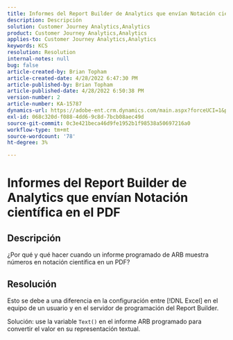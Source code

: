 ```yaml
---
title: Informes del Report Builder de Analytics que envían Notación científica en el PDF
description: Descripción
solution: Customer Journey Analytics,Analytics
product: Customer Journey Analytics,Analytics
applies-to: Customer Journey Analytics,Analytics
keywords: KCS
resolution: Resolution
internal-notes: null
bug: false
article-created-by: Brian Topham
article-created-date: 4/28/2022 6:47:30 PM
article-published-by: Brian Topham
article-published-date: 4/28/2022 6:50:38 PM
version-number: 2
article-number: KA-15787
dynamics-url: https://adobe-ent.crm.dynamics.com/main.aspx?forceUCI=1&pagetype=entityrecord&etn=knowledgearticle&id=e0a453a2-23c7-ec11-a7b6-0022480a1b03
exl-id: 068c320d-f088-4dd6-9c8d-7bcb08aec49d
source-git-commit: 0c3e421beca46d9fe1952b1f98538a50697216a0
workflow-type: tm+mt
source-wordcount: '78'
ht-degree: 3%

---
```


# Informes del Report Builder de Analytics que envían Notación científica en el PDF

## Descripción


¿Por qué y qué hacer cuando un informe programado de ARB muestra números en notación científica en un PDF?


## Resolución


Esto se debe a una diferencia en la configuración entre [!DNL Excel] en el equipo de un usuario y en el servidor de programación del Report Builder.

Solución: use la variable `Text()` en el informe ARB programado para convertir el valor en su representación textual.

